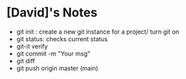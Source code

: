 # [David]'s Notes
- git init : create a new git instance for a project/ turn git on
- git status: checks current status
- git-it verify
- git commit -m "Your msg"
- git diff
- git push origin master (main)